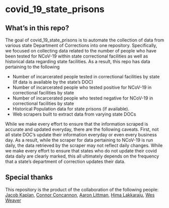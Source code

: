 
<!-- README.md is generated from README.Rmd. Please edit that file -->

# covid\_19\_state\_prisons

<!-- badges: start -->

<!-- badges: end -->

## What’s in this repo?

The goal of covid\_19\_state\_prisons is to automate the collection of
data from various state Department of Corrections into one repository.
Specifically, we focused on collecting data related to the number of
people who have been tested for NCoV-19 within state correctional
facilities as well as historical data regarding state facilities. As a
result, this repo has data pertaining to the following

  - Number of incarcerated people tested in correctional facilities by
    state (If data is available by the state’s DOC)
  - Number of incarcerated people who tested positive for NCoV-19 in
    correctional facilities by state
  - Number of incarcerated people who tested negative for NCoV-19 in
    correctional facilities by state
  - Historical Population data for state prisons (if available).
  - Web scrapers built to extract data from varying state DOCs

While we make every effort to ensure that the information scraped is
accurate and updated everyday, there are the following caveats. First,
not all state DOC’s update their information everyday or even every
business day. As a result, while the scraper for data pertaining to
NCoV-19 is run daily, the data retrieved by the scraper may not reflect
daily changes. While we make every effort to ensure that states who do
not update their covid data daily are clearly marked, this all
ultimately depends on the frequency that a state’s department of
correction updates their data.

## Special thanks

This repository is the product of the collaboration of the following
people: [Jacob Kaplan](https://github.com/jacobkap), [Connor
Concannon](https://github.com/concannon), [Aaron
Littman](https://github.com/amlittman), [Hima
Lakkaraju](https://github.com/lvhimabindu), [Wes
Weaver](https://github.com/wesweaver)
